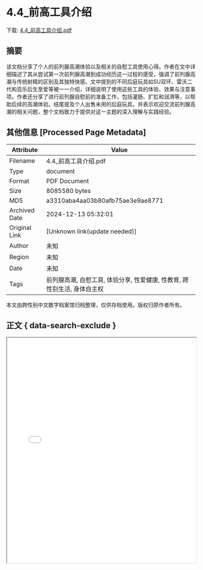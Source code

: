 # 4.4_前高工具介绍

<!-- tcd_download_link -->
下载: <a href="../4.4_前高工具介绍.pdf" download>4.4_前高工具介绍.pdf</a>
<!-- tcd_download_link_end -->

## 摘要

<!-- tcd_abstract -->
该文档分享了个人的前列腺高潮体验以及相关的自慰工具使用心得。作者在文中详细描述了其从尝试第一次前列腺高潮到成功经历这一过程的感受，强调了前列腺高潮与传统射精的区别及其独特快感。文中提到的不同后庭玩具如SU双环、雷沃二代和百乐后生至爱等被一一介绍，详细说明了使用这些工具的体验、效果与注意事项。作者还分享了进行前列腺自慰前的准备工作，包括灌肠、扩肛和润滑等，以帮助后续的高潮体验。结尾提及个人出售未用的后庭玩具，并表示欢迎交流前列腺高潮的相关问题，整个文档致力于提供对这一主题的深入理解与实践经验。

<!-- tcd_abstract_end -->

## 其他信息 [Processed Page Metadata]

| Attribute       | Value                                  |
|-----------------|----------------------------------------|
| Filename        | 4.4_前高工具介绍.pdf                             |
| Type            | document                                 |
| Format          | PDF Document                               |
| Size            | 8085580 bytes                           |
| MD5             | a3310aba4aa03b80afb75ae3e9ae8771                                  |
| Archived Date   | 2024-12-13 05:32:01                             |
| Original Link   | [Unknown link(update needed)]                         |
| Author          | 未知                               |
| Region          | 未知                               |
| Date            | 未知                                 |
| Tags            | 前列腺高潮, 自慰工具, 体验分享, 性爱健康, 性教育, 跨性别生活, 身体自主权                                 |

本文由跨性别中文数字档案馆归档整理，仅供存档使用。版权归原作者所有。


## 正文 { data-search-exclude }

<!-- tcd_main_text -->
<iframe src="../4.4_前高工具介绍.pdf" width="100%" height="600px">
    <p>无法显示PDF，请下载查看。</p>
</iframe>
<!-- tcd_main_text_end -->

